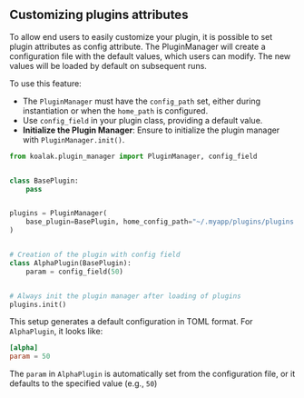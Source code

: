 ## Customizing plugins attributes


To allow end users to easily customize your plugin, it is possible to set plugin attributes as config attribute. The PluginManager will create a configuration file with the default values, which users can modify. The new values will be loaded by default on subsequent runs.

To use this feature:

- The `PluginManager` must have the `config_path` set, either during instantiation or when the `home_path` is configured.
- Use `config_field` in your plugin class, providing a default value.
- **Initialize the Plugin Manager**: Ensure to initialize the plugin manager with `PluginManager.init()`.


```python
from koalak.plugin_manager import PluginManager, config_field


class BasePlugin:
    pass


plugins = PluginManager(
    base_plugin=BasePlugin, home_config_path="~/.myapp/plugins/plugins.toml"
)


# Creation of the plugin with config field
class AlphaPlugin(BasePlugin):
    param = config_field(50)


# Always init the plugin manager after loading of plugins
plugins.init()
```

This setup generates a default configuration in TOML format. For `AlphaPlugin`, it looks like:

```toml
[alpha]
param = 50
```

The `param` in `AlphaPlugin` is automatically set from the configuration file, or it defaults to the specified value (e.g., `50`)
